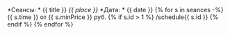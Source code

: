 *Сеансы: * {{ title }}
*{{ place }}*
*Дата: * {{ date }}
{% for s in seances -%}
{{ s.time }} от {{ s.minPrice }} руб. {% if s.id > 1 %} /schedule{{ s.id }} {% endif %}
{% endfor %}